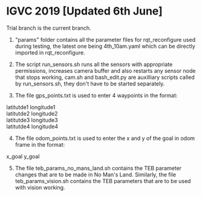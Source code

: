 # IGVC 2019 [Updated 6th June]

Trial branch is the current branch.

1. "params" folder contains all the parameter files for rqt_reconfigure used during testing, the latest one being 4th_10am.yaml which can be directly imported in rqt_reconfigure. 

2. The script run_sensors.sh runs all the sensors with appropriate permissions, increases camera buffer and also restarts any sensor node that stops working, cam.sh and bash_edit.py are auxilliary scripts called by run_sensors.sh, they don't have to be started separately.

3. The file gps_points.txt is used to enter 4 waypoints in the format:

latitutde1 longitude1  
latitutde2 longitude2  
latitutde3 longitude3  
latitutde4 longitude4  

4. The file odom_points.txt is used to enter the x and y of the goal in odom frame in the format:

x_goal y_goal

5. The file teb_params_no_mans_land.sh contains the TEB parameter changes that are to be made in No Man's Land. Similarly, the file teb_params_vision.sh contains the TEB parameters that are to be used with vision working.
